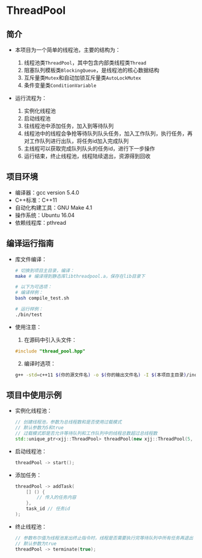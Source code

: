 # ThreadPool

## 简介

- 本项目为一个简单的线程池，主要的结构为：

    1. 线程池类`ThreadPool`，其中包含内部类线程类`Thread`
    2. 阻塞队列模板类`BlockingQueue`，是线程池的核心数据结构
    3. 互斥量类`Mutex`和自动加锁互斥量类`AutoLockMutex`
    4. 条件变量类`ConditionVariable`

- 运行流程为：
    1. 实例化线程池
    2. 启动线程池
    3. 往线程池中添加任务，加入到等待队列
    4. 线程池中的线程会争抢等待队列队头任务，加入工作队列，执行任务，再对工作队列进行出队，将任务id加入完成队列
    5. 主线程可以获取完成队列队头的任务id，进行下一步操作
    6. 运行结束，终止线程池，线程陆续退出，资源得到回收

## 项目环境

- 编译器：gcc version 5.4.0
- C++标准：C++11
- 自动化构建工具：GNU Make 4.1
- 操作系统：Ubuntu 16.04
- 依赖线程库：pthread

## 编译运行指南
- 库文件编译：
    ```bash
    # 切换到项目主目录，编译：
    make # 编译得到静态库libthreadpool.a，保存在lib目录下

    # 以下为可选项：
    # 编译样例：
    bash compile_test.sh

    # 运行样例：
    ./bin/test
    ```

- 使用注意：

    1. 在源码中引入头文件：
    ```cpp
    #include "thread_pool.hpp"
    ```
    2. 编译时选项：
    ```bash
    g++ -std=c++11 $(你的源文件名) -o $(你的输出文件名) -I $(本项目主目录)/include -L $(本项目主目录)/lib -lpthread -lthreadpool
    ```

## 项目中使用示例

- 实例化线程池：
    ```cpp
    // 创建线程池，参数为总线程数和是否使用过载模式
    // 默认参数为5和true
    // 过载模式即是否允许等待队列和工作队列中的线程总数超过总线程数
    std::unique_ptr<xjj::ThreadPool> threadPool(new xjj::ThreadPool(5, true));
    ```
- 启动线程池：
    ```cpp
    threadPool -> start();
    ```
- 添加任务：
    ```cpp
    threadPool -> addTask(
        [] () {
            // 传入的任务内容
        },
        task_id // 任务id
    );
    ```

- 终止线程池：
    ```cpp
    // 参数布尔值为线程池发出终止指令时，线程是否需要执行完等待队列中所有任务再退出
    // 默认参数为true
    threadPool -> terminate(true);
    ```